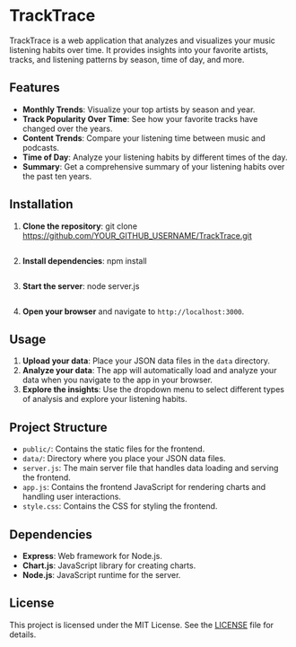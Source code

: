 # TrackTrace

TrackTrace is a web application that analyzes and visualizes your music listening habits over time. It provides insights into your favorite artists, tracks, and listening patterns by season, time of day, and more.

## Features

- **Monthly Trends**: Visualize your top artists by season and year.
- **Track Popularity Over Time**: See how your favorite tracks have changed over the years.
- **Content Trends**: Compare your listening time between music and podcasts.
- **Time of Day**: Analyze your listening habits by different times of the day.
- **Summary**: Get a comprehensive summary of your listening habits over the past ten years.

## Installation

1. **Clone the repository**:
    git clone https://github.com/YOUR_GITHUB_USERNAME/TrackTrace.git
    ```

2. **Install dependencies**:
    npm install
    ```

3. **Start the server**:
    node server.js
    ```

4. **Open your browser** and navigate to `http://localhost:3000`.

## Usage

1. **Upload your data**: Place your JSON data files in the `data` directory.
2. **Analyze your data**: The app will automatically load and analyze your data when you navigate to the app in your browser.
3. **Explore the insights**: Use the dropdown menu to select different types of analysis and explore your listening habits.

## Project Structure

- `public/`: Contains the static files for the frontend.
- `data/`: Directory where you place your JSON data files.
- `server.js`: The main server file that handles data loading and serving the frontend.
- `app.js`: Contains the frontend JavaScript for rendering charts and handling user interactions.
- `style.css`: Contains the CSS for styling the frontend.

## Dependencies

- **Express**: Web framework for Node.js.
- **Chart.js**: JavaScript library for creating charts.
- **Node.js**: JavaScript runtime for the server.

## License

This project is licensed under the MIT License. See the [LICENSE](LICENSE) file for details.

